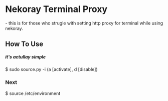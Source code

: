 <h1>Nekoray Terminal Proxy</h1>
<p>- this is for those who strugle with setting http proxy for terminal while using nekoray.</p> 


<h2>How To Use</h2>
<h5>it's actullay simple</h5>
<p>$ sudo source.py -i <Options> (a [activate], d [disable])</p>

<h3>Next</h3>
<p>$ source /etc/environment</p>
